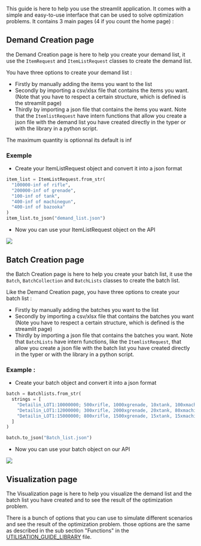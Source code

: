 This guide is here to help you use the streamlit application. It comes with a simple and easy-to-use interface that can be used to solve optimization problems. It contains 3 main pages (4 if you count the home page) :

## Demand Creation page

the Demand Creation page is here to help you create your demand list, it use the `ItemRequest` and `ItemListRequest` classes to create the demand list.

You have three options to create your demand list :
  - Firstly by manually adding the items you want to the list
  - Secondly by importing a csv/xlsx file that contains the items you want. (Note that you have to respect a certain structure, which is defined is the streamlit page)
  - Thirdly by importing a json file that contains the items you want. Note that the `ItemlistRequest` have intern functions that allow you create a json file with the demand list you have created directly in the typer or with the library in a python script.


The maximum quantity is optionnal its default is inf

### Exemple

- Create your ItemListRequest object and convert it into a json format

```python
item_list = ItemListRequest.from_str(
  "100000-inf of rifle",
  "200000-inf of grenade",
  "100-inf of tank",
  "400-inf of machinegun",
  "400-inf of bazooka"
)
item_list.to_json("demand_list.json")
```

- Now you can use your ItemListRequest object on the API

![](../presentation/demand_creation.gif)

## Batch Creation page

the Batch Creation page is here to help you create your batch list, it use the `Batch`, `BatchCollection` and `BatchLists` classes to create the batch list.

Like the Demand Creation page, you have three options to create your batch list :
  - Firstly by manually adding the batches you want to the list
  - Secondly by importing a csv/xlsx file that contains the batches you want (Note you have to respect a certain structure, which is defined is the streamlit page)
  - Thirdly by importing a json file that contains the batches you want. Note that `BatchLists` have intern functions, like the `ItemlistRequest`, that allow you create a json file with the batch list you have created directly in the typer or with the library in a python script.

### Example :

- Create your batch object and convert it into a json format
```python
batch = Batchlists.from_str(
  strings = [
    "Detailin_LOT1:10000000; 500xrifle, 1000xgrenade, 10xtank, 100xmachinegun, 80xbazooka",
    "Detailin_LOT1:12000000; 300xrifle, 2000xgrenade, 20xtank, 80xmachinegun, 120xbazooka",
    "Detailin_LOT1:15000000; 800xrifle, 1500xgrenade, 15xtank, 15xmachinegun, 200xbazooka"
  ]
)

batch.to_json("Batch_list.json")
```

- Now you can use your batch object on our API

![](../presentation/batch_creation.gif)

## Visualization page

The Visualization page is here to help you visualize the demand list and the batch list you have created and to see the result of the optimization problem.

There is a bunch of options that you can use to simulate different scenarios and see the result of the optimization problem. those options are the same as described in the sub section "Functions" in the [UTILISATION_GUIDE_LIBRARY](UTILISATION_GUIDE_LIBRARY.md) file.
